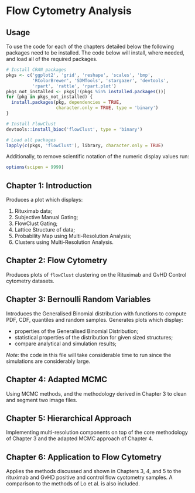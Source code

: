 # Flow Cytometry Analysis

## Usage
To use the code for each of the chapters detailed below the following packages
need to be installed. The code below will install, where needed, and load all 
of the required packages.

```r
# Install CRAN packages
pkgs <- c('ggplot2', 'grid', 'reshape', 'scales', 'bmp',
          'RColorBrewer', 'SDMTools', 'stargazer', 'devtools',
          'rpart', 'rattle', 'rpart.plot')
pkgs_not_installed <- pkgs[!(pkgs %in% installed.packages())]
for (pkg in pkgs_not_installed) {
  install.packages(pkg, dependencies = TRUE, 
                   character.only = TRUE, type = 'binary')
}

# Install FlowClust
devtools::install_bioc('flowClust', type = 'binary')

# Load all packages
lapply(c(pkgs, 'flowClust'), library, character.only = TRUE)
```

Additionally, to remove scientific notation of the numeric display values run:
```r
options(scipen = 9999)
```

## Chapter 1: Introduction
Produces a plot which displays:
1. Rituximab data;
2. Subjective Manual Gating;
3. FlowClust Gating;
4. Lattice Structure of data;
5. Probability Map using Multi-Resolution Analysis;
6. Clusters using Multi-Resolution Analysis.

## Chapter 2: Flow Cytometry
Produces plots of `flowClust` clustering on the Rituximab and GvHD Control 
cytometry datasets.

## Chapter 3: Bernoulli Random Variables
Introduces the Generalised Binomial distribution with functions to compute PDF,
CDF, quantiles and random samples. Generates plots which display:
- properties of the Generalised Binomial Distribution;
- statistical properties of the distribution for given sized structures;
- compare analytical and simulation results;

*Note:* the code in this file will take considerable time to run since the
simulations are considerably large.

## Chapter 4: Adapted MCMC
Using MCMC methods, and the methodology derived in Chapter 3 to clean and
segment two image files.

## Chapter 5: Hierarchical Approach
Implementing multi-resolution components on top of the core methodology of 
Chapter 3 and the adapted MCMC approach of Chapter 4.

## Chapter 6: Application to Flow Cytometry
Applies the methods discussed and shown in Chapters 3, 4, and 5 to the 
rituximab and GvHD positive and control flow cyotometry samples. A comparison
to the methods of Lo et al. is also included.